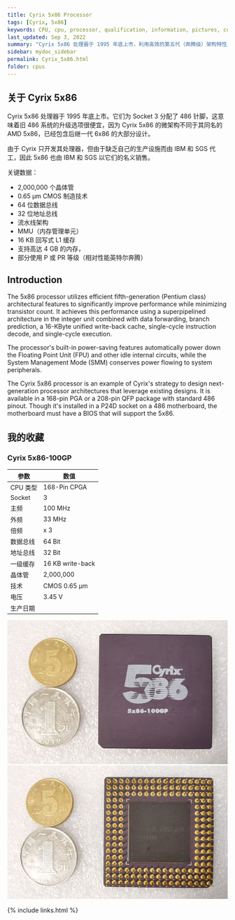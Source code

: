 ```yaml
---
title: Cyrix 5x86 Processor
tags: [Cyrix, 5x86]
keywords: CPU, cpu, processor, qualification, information, pictures, core, frequency, chip packaging, packaging, cpu info, x86, collection, amd, cyrix, harris, ibm, idt, iit, intel, motorola, nec, sgs, sgs-thomson, siemens, ST, signetics, mhs, ti, texas instruments, ulsi, umc, weitek, zilog, 808x, 8085, 8088, 8086, 80188, 80186, 80286, 286, 80386, 386, i386, Am386, 386sx, 386dx, 486, i486, 586, 486sx, 486dx, overdrive, 487, pentium, 586, 5x86, 386dlc, 386slc, 486dx2, mmx, ppro, pentium-pro, pro, athlon, duron, z80, dirk oppelt, dirk, oppelt, engineering, sample, samples
last_updated: Sep 3, 2022
summary: "Cyrix 5x86 处理器于 1995 年底上市，利用高效的第五代（奔腾级）架构特性显着提高性能，同时最大限度地减少晶体管数量。"
sidebar: mydoc_sidebar
permalink: Cyrix_5x86.html
folder: cpus
---
```


## 关于 Cyrix 5x86

Cyrix 5x86 处理器于 1995 年底上市。它们为 Socket 3 分配了 486 针脚，这意味着旧 486 系统的升级选项很便宜，因为 Cyrix 5x86 的微架构不同于其同名的 AMD 5x86，已经包含后继一代 6x86 的大部分设计。

由于 Cyrix 只开发其处理器，但由于缺乏自己的生产设施而由 IBM 和 SGS 代工，因此 5x86 也由 IBM 和 SGS 以它们的名义销售。

关键数据：
 - 2,000,000 个晶体管
 - 0.65 µm CMOS 制造技术
 - 64 位数据总线
 - 32 位地址总线
 - 流水线架构
 - MMU（内存管理单元）
 - 16 KB 回写式 L1 缓存
 - 支持高达 4 GB 的内存，
 - 部分使用 P 或 PR 等级（相对性能英特尔奔腾）

## Introduction

The 5x86 processor utilizes efficient fifth-generation (Pentium class) architectural features to significantly improve performance while minimizing transistor count. It achieves this performance using a superpipelined architecture in the integer unit combined with data forwarding, branch prediction, a 16-KByte unified write-back cache, single-cycle instruction decode, and single-cycle execution.
 
The processor's built-in power-saving features automatically power down the Floating Point Unit (FPU) and other idle internal circuits, while the System Management Mode (SMM) conserves power flowing to system peripherals.
 
The Cyrix 5x86 processor is an example of Cyrix's strategy to design next-generation processor architectures that leverage existing designs. It is available in a 168-pin PGA or a 208-pin QFP package with standard 486 pinout. Though it's installed in a P24D socket on a 486 motherboard, the motherboard must have a BIOS that will support the 5x86.

## 我的收藏

### Cyrix 5x86-100GP

| 参数 | 数值 |
| ------ | ------ |
| CPU 类型 | 168-Pin CPGA |
| Socket | 3 |
| 主频 | 100 MHz |
| 外频 | 33 MHz |
| 倍频 | x 3 |
| 数据总线 | 64 Bit |
| 地址总线 | 32 Bit |
| 一级缓存 | 16 KB write-back |
| 晶体管 | 2,000,000 |
| 技术 | CMOS 0.65 µm |
| 电压 | 3.45 V |
| 生产日期 |  |

![Cyrix 5x86-100GP 正面](/images/cpus/Cyrix/Cyrix_5x86-100GP_1.jpg)
![Cyrix 5x86-100GP 反面](/images/cpus/Cyrix/Cyrix_5x86-100GP_2.jpg)

{% include links.html %}
